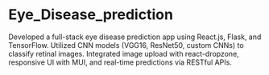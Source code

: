 # Eye_Disease_prediction
Developed a full-stack eye disease prediction app using React.js, Flask, and TensorFlow. Utilized CNN models (VGG16, ResNet50, custom CNNs) to classify retinal images. Integrated image upload with react-dropzone, responsive UI with MUI, and real-time predictions via RESTful APIs.
